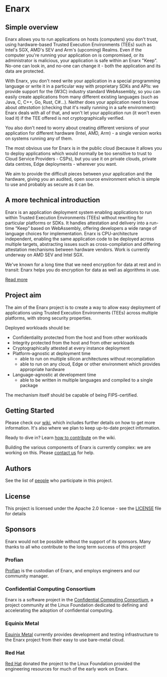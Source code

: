 # Enarx

## Simple overview
Enarx allows you to run applications on hosts (computers) you don't trust,
using hardware-based Trusted Execution Environments (TEEs) such as Intel's
SGX, AMD's SEV and Arm's (upcoming) Realms. Even if the computer you're 
running your application on is compromised, or its administrator is
malicious, your application is safe within an Enarx "Keep".  No-one can
look in, and no-one can change it - both the application and its data
are protected.

With Enarx, you don't need write your application in a special programming 
language or write it in a particular way with proprietary SDKs and APIs: we 
provide support for the (W3C) industry standard WebAssembly, so you can
easily create applications from many different existing languages (such
as Java, C, C++, Go, Rust, C#...). Neither does your application need to
know about _attestation_ (checking that it's really running in a safe
environment): Enarx deals with all of that, and won't let your application
run (it won't even load it) if the TEE offered is not cryptographically
verified.

You also don't need to worry about creating different versions of your 
application for different hardware (Intel, AMD, Arm) - a single version works
on systems running any of them.

The most obvious use for Enarx is in the public cloud (because it allows you
to deploy applications which would normally be too sensitive to trust to 
Cloud Service Providers - CSPs), but you use it on private clouds, private
data centres, Edge deployments - wherever you want.

We aim to provide the difficult pieces between your application and the 
hardware, giving you an audited, open source environment which is simple
to use and probably as secure as it can be.

## A more technical introduction
Enarx is an application deployment system enabling applications
to run within Trusted Execution Environments (TEEs) without rewriting for
particular platforms or SDKs. It handles attestation and delivery into a
run-time “Keep” based on WebAssembly, offering developers a wide range of
language choices for implementation. Enarx is CPU-architecture independent,
enabling the same application code to be deployed across multiple targets,
abstracting issues such as cross-compilation and differing attestation
mechanisms between hardware vendors. Work is currently underway on AMD SEV and
Intel SGX.

We've known for a long time that we need encryption for data at rest and in
transit: Enarx helps you do encryption for data as well as algorithms in use.

[Read more](https://github.com/enarx/enarx/wiki/Enarx-Introduction)

## Project aim
The aim of the Enarx project is to create a way to allow easy deployment of
applications using Trusted Execution Environments (TEEs) across multiple
platforms, with strong security properties.


Deployed workloads should be:
* Confidentiality protected from the host and from other workloads
* Integrity protected from the host and from other workloads
* Cryptographically attested at every instance deployment
* Platform-agnostic at deployment time
  * able to run on multiple silicon architectures without recompilation
  * able to run on any cloud, Edge or other environment which provides
     appropriate hardware 
* Language-agnostic at development time
  * able to be written in multiple languages and compiled to a single package

The mechanism itself should be capable of being FIPS-certified.

## Getting Started

Please check our [wiki](https://github.com/enarx/enarx/wiki), which includes
further details on how to get more information.  It's also where we plan to
keep up-to-date project information.

Ready to dive in? Learn [how to
contribute](https://github.com/enarx/enarx/wiki/How-to-contribute) on the wiki.

Building the various components of Enarx is currently complex: we are working on
this.  Please [contact us](https://chat.enarx.dev) for help.

## Authors

See the list of [people](https://github.com/orgs/enarx/people) who participate in this project.

## License

This project is licensed under the Apache 2.0 license - see the
[LICENSE](LICENSE) file for details

## Sponsors

Enarx would not be possible without the support of its sponsors. Many thanks to
all who contribute to the long term success of this project!

### Profian

[Profian](https://profian.com) is the custodian of Enarx, and employs engineers
and our community manager.

### Confidential Computing Consortium

Enarx is a software project in the [Confidential Computing
Consortium](https://confidentialcomputing.io), a project community at the Linux
Foundation dedicated to defining and accelerating the adoption of confidential
computing.

### Equinix Metal

[Equinix Metal](https://metal.equinix.com/) currently provides development and
testing infrastructure to the Enarx project from their easy to use bare-metal
cloud.

### Red Hat

[Red Hat](https://www.redhat.com) donated the project to the Linux Foundation
provided the engineering resources for much of the early work on Enarx.
